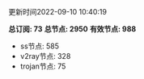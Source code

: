 更新时间2022-09-10 10:40:19

**总订阅: 73**
**总节点: 2950**
**有效节点: 988**
- ss节点: 585
- v2ray节点: 328
- trojan节点: 75

